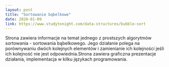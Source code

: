 ```yaml
---
layout: post
title: "Sortowanie bąbelkowe"
date: 2020-01-09
link: https://www.studytonight.com/data-structures/bubble-sort
---
```

Strona zawiera informacje na temat jednego z prostszych algorytmów sortowania - sortowania bąbelkowego. Jego działanie polega na porównywaniu dwóch kolejnych elementów i zamienianie ich kolejności jeśli ich kolejność nie jest odpowiednia.Strona zawiera graficzna prezentacje działania, implementacja w kilku językach programowania. 

